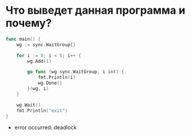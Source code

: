 # Что выведет данная программа и почему?

```go
func main() {
    wg := sync.WaitGroup{}

    for i := 0; i < 5; i++ {
        wg.Add(1)

        go func (wg sync.WaitGroup, i int) {
            fmt.Println(i)
            wg.Done()
        }(wg, i)
    }

    wg.Wait()
    fmt.Println("exit")
}
```

- error occurred: deadlock